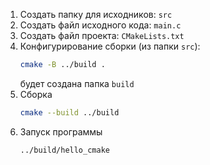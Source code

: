 1. Создать папку для исходников: `src`
1. Создать файл исходного кода: `main.c`
1. Создать файл проекта: `СMakeLists.txt`
1. Конфигурирование сборки (из папки `src`):
   ```bash
   cmake -B ../build . 
   ```
   будет создана папка `build`
1. Сборка
   ```bash
   cmake --build ../build 
   ```
1. Запуск программы
   ```bash
   ../build/hello_cmake
   ```